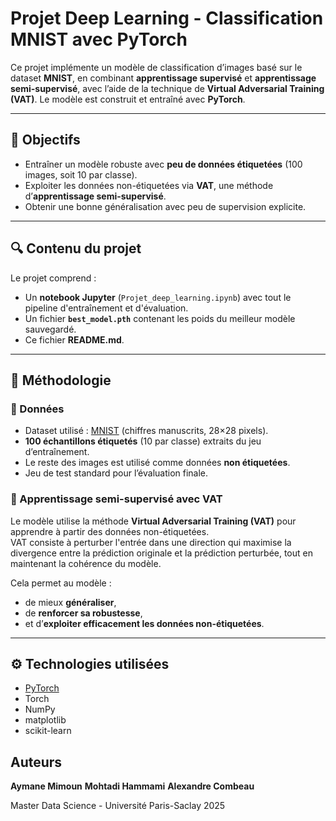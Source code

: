 # Projet Deep Learning - Classification MNIST avec PyTorch

Ce projet implémente un modèle de classification d’images basé sur le dataset **MNIST**, en combinant **apprentissage supervisé** et **apprentissage semi-supervisé**, avec l’aide de la technique de **Virtual Adversarial Training (VAT)**. Le modèle est construit et entraîné avec **PyTorch**.

---

## 📌 Objectifs

- Entraîner un modèle robuste avec **peu de données étiquetées** (100 images, soit 10 par classe).
- Exploiter les données non-étiquetées via **VAT**, une méthode d’**apprentissage semi-supervisé**.
- Obtenir une bonne généralisation avec peu de supervision explicite.

---

## 🔍 Contenu du projet

Le projet comprend :

- Un **notebook Jupyter** (`Projet_deep_learning.ipynb`) avec tout le pipeline d'entraînement et d'évaluation.
- Un fichier **`best_model.pth`** contenant les poids du meilleur modèle sauvegardé.
- Ce fichier **README.md**.

---

## 🧪 Méthodologie

### 🔹 Données

- Dataset utilisé : [MNIST](http://yann.lecun.com/exdb/mnist/) (chiffres manuscrits, 28×28 pixels).
- **100 échantillons étiquetés** (10 par classe) extraits du jeu d’entraînement.
- Le reste des images est utilisé comme données **non étiquetées**.
- Jeu de test standard pour l’évaluation finale.

### 🔹 Apprentissage semi-supervisé avec VAT

Le modèle utilise la méthode **Virtual Adversarial Training (VAT)** pour apprendre à partir des données non-étiquetées.  
VAT consiste à perturber l'entrée dans une direction qui maximise la divergence entre la prédiction originale et la prédiction perturbée, tout en maintenant la cohérence du modèle.

Cela permet au modèle :
- de mieux **généraliser**,
- de **renforcer sa robustesse**,
- et d’**exploiter efficacement les données non-étiquetées**.

---

## ⚙️ Technologies utilisées

- [PyTorch](https://pytorch.org/)
- Torch
- NumPy
- matplotlib
- scikit-learn

## Auteurs

**Aymane Mimoun**
**Mohtadi Hammami**
**Alexandre Combeau**

Master Data Science - Université Paris-Saclay 2025

